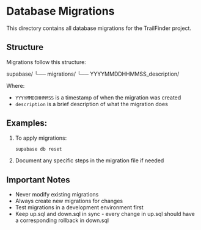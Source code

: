 # Database Migrations

This directory contains all database migrations for the TrailFinder project.

## Structure

Migrations follow this structure:

supabase/ 
└── migrations/ 
    └── YYYYMMDDHHMMSS_description/

Where:
- `YYYYMMDDHHMMSS` is a timestamp of when the migration was created
- `description` is a brief description of what the migration does

## Examples:

1. To apply migrations:
   ```bash
   supabase db reset
   ```
   
3. Document any specific steps in the migration file if needed

## Important Notes

- Never modify existing migrations
- Always create new migrations for changes
- Test migrations in a development environment first
- Keep up.sql and down.sql in sync - every change in up.sql should have a corresponding rollback in down.sql

